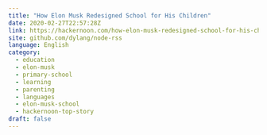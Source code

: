 ```yaml
---
title: "How Elon Musk Redesigned School for His Children"
date: 2020-02-27T22:57:28Z
link: https://hackernoon.com/how-elon-musk-redesigned-school-for-his-children-o6di32kt?source=rss&utm_medium=RSS&utm_source=news.12bit.vn
site: github.com/dylang/node-rss
language: English
category:
  - education
  - elon-musk
  - primary-school
  - learning
  - parenting
  - languages
  - elon-musk-school
  - hackernoon-top-story
draft: false
---
```

